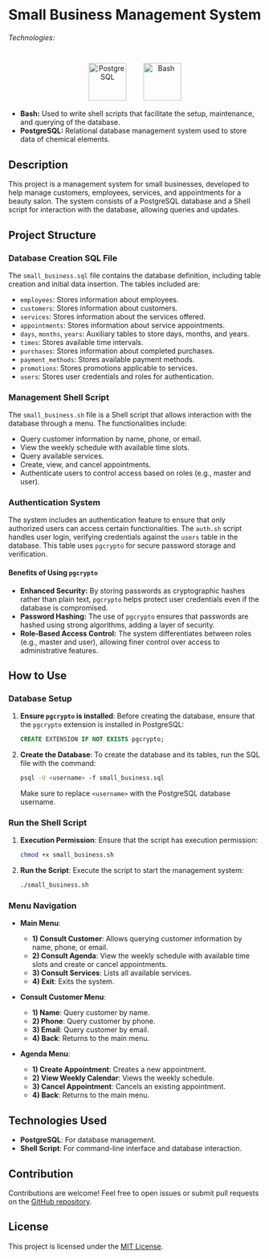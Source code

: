 # Small Business Management System

###### Technologies:
<p align="center">
<img src="https://raw.githubusercontent.com/danielcranney/readme-generator/main/public/icons/skills/postgresql-colored.svg" width="75" height="75" alt="PostgreSQL" style="margin: 10px 15px 0 15px;" />
<img src="https://img.icons8.com/color/75/000000/console.png" width="75" height="75" alt="Bash" style="margin: 10px 15px 0 15px;" />
</p>

- **Bash:** Used to write shell scripts that facilitate the setup, maintenance, and querying of the database.
- **PostgreSQL:** Relational database management system used to store data of chemical elements.

## Description

This project is a management system for small businesses, developed to help manage customers, employees, services, and appointments for a beauty salon. The system consists of a PostgreSQL database and a Shell script for interaction with the database, allowing queries and updates.

## Project Structure

### Database Creation SQL File

The `small_business.sql` file contains the database definition, including table creation and initial data insertion. The tables included are:

- `employees`: Stores information about employees.
- `customers`: Stores information about customers.
- `services`: Stores information about the services offered.
- `appointments`: Stores information about service appointments.
- `days`, `months`, `years`: Auxiliary tables to store days, months, and years.
- `times`: Stores available time intervals.
- `purchases`: Stores information about completed purchases.
- `payment_methods`: Stores available payment methods.
- `promotions`: Stores promotions applicable to services.
- `users`: Stores user credentials and roles for authentication.

### Management Shell Script

The `small_business.sh` file is a Shell script that allows interaction with the database through a menu. The functionalities include:

- Query customer information by name, phone, or email.
- View the weekly schedule with available time slots.
- Query available services.
- Create, view, and cancel appointments.
- Authenticate users to control access based on roles (e.g., master and user).

### Authentication System

The system includes an authentication feature to ensure that only authorized users can access certain functionalities. The `auth.sh` script handles user login, verifying credentials against the `users` table in the database. This table uses `pgcrypto` for secure password storage and verification.

#### Benefits of Using `pgcrypto`

- **Enhanced Security:** By storing passwords as cryptographic hashes rather than plain text, `pgcrypto` helps protect user credentials even if the database is compromised.
- **Password Hashing:** The use of `pgcrypto` ensures that passwords are hashed using strong algorithms, adding a layer of security.
- **Role-Based Access Control:** The system differentiates between roles (e.g., master and user), allowing finer control over access to administrative features.

## How to Use

### Database Setup

1. **Ensure `pgcrypto` is installed**: Before creating the database, ensure that the `pgcrypto` extension is installed in PostgreSQL:
    ```sql
    CREATE EXTENSION IF NOT EXISTS pgcrypto;
    ```

2. **Create the Database**: To create the database and its tables, run the SQL file with the command:
    ```bash
    psql -U <username> -f small_business.sql
    ```
    Make sure to replace `<username>` with the PostgreSQL database username.

### Run the Shell Script

1. **Execution Permission**: Ensure that the script has execution permission:
    ```bash
    chmod +x small_business.sh
    ```

2. **Run the Script**: Execute the script to start the management system:
    ```bash
    ./small_business.sh
    ```

### Menu Navigation

- **Main Menu**:
  - **1) Consult Customer**: Allows querying customer information by name, phone, or email.
  - **2) Consult Agenda**: View the weekly schedule with available time slots and create or cancel appointments.
  - **3) Consult Services**: Lists all available services.
  - **4) Exit**: Exits the system.

- **Consult Customer Menu**:
  - **1) Name**: Query customer by name.
  - **2) Phone**: Query customer by phone.
  - **3) Email**: Query customer by email.
  - **4) Back**: Returns to the main menu.

- **Agenda Menu**:
  - **1) Create Appointment**: Creates a new appointment.
  - **2) View Weekly Calendar**: Views the weekly schedule.
  - **3) Cancel Appointment**: Cancels an existing appointment.
  - **4) Back**: Returns to the main menu.

## Technologies Used

- **PostgreSQL**: For database management.
- **Shell Script**: For command-line interface and database interaction.

## Contribution

Contributions are welcome! Feel free to open issues or submit pull requests on the [GitHub repository](https://github.com/username/small-business-management).

## License

This project is licensed under the [MIT License](LICENSE).
